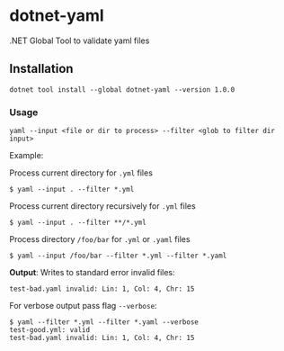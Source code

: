 # dotnet-yaml
.NET Global Tool to validate yaml files

## Installation
```
dotnet tool install --global dotnet-yaml --version 1.0.0
```

### Usage

```
yaml --input <file or dir to process> --filter <glob to filter dir input>
```

Example:

Process current directory for `.yml` files
```
$ yaml --input . --filter *.yml
```

Process current directory recursively for `.yml` files
```
$ yaml --input . --filter **/*.yml
```

Process directory `/foo/bar` for `.yml` or `.yaml` files
```
$ yaml --input /foo/bar --filter *.yml --filter *.yaml
```

**Output**: Writes to standard error invalid files:
```
test-bad.yaml invalid: Lin: 1, Col: 4, Chr: 15
```

For verbose output pass flag `--verbose`:
```
$ yaml --filter *.yml --filter *.yaml --verbose
test-good.yml: valid
test-bad.yaml invalid: Lin: 1, Col: 4, Chr: 15
```
